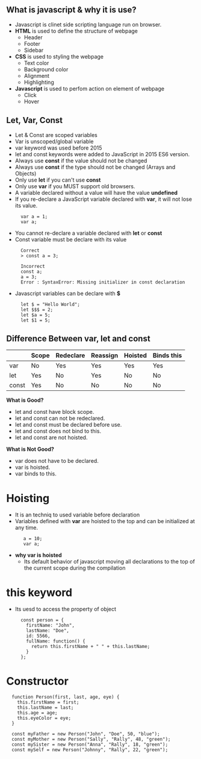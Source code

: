 ## What is javascript & why it is use?
- Javascript is clinet side scripting language run on browser.
- **HTML** is used to define the structure of webpage
  - Header
  - Footer
  - Sidebar 
- **CSS** is used to styling the webpage
  - Text color
  - Background color
  - Alignment
  - Highlighting
- **Javascript** is used to perfom action on element of webpage
  - Click
  - Hover
 
## Let, Var, Const
- Let & Const are scoped variables
- Var is unscoped/global variable
- var keyword was used before 2015
- let and const keywords were added to JavaScript in 2015 ES6 version.
- Always use **const** if the value should not be changed
- Always use **const** if the type should not be changed (Arrays and Objects)
- Only use **let** if you can't use **const**
- Only use **var** if you MUST support old browsers.
- A variable declared without a value will have the value **undefined**
- If you re-declare a JavaScript variable declared with **var**, it will not lose its value.
  ```
    var a = 1;
    var a;
  ```
- You cannot re-declare a variable declared with **let** or **const**
- Const variable must be declare with its value
  ```
    Correct
    > const a = 3;
  ```
  ```
    Incorrect
    const a;
    a = 3;
    Error : SyntaxError: Missing initializer in const declaration
  ```
- Javascript variables can be declare with **$**
  ```
    let $ = "Hello World";
    let $$$ = 2;
    let $a = 5;
    let $1 = 5;
  ```

## Difference Between var, let and const

|        | Scope | Redeclare | Reassign | Hoisted | Binds this |
|--------|-------|-----------|----------|---------|------------|
| var    | No    | Yes       | Yes      | Yes     | Yes        |
| let    | Yes   | No        | Yes      | No      | No         |
| const  | Yes   | No        | No       | No      | No         |

**What is Good?**
- let and const have block scope.
- let and const can not be redeclared.
- let and const must be declared before use.
- let and const does not bind to this.
- let and const are not hoisted.

**What is Not Good?**
- var does not have to be declared.
- var is hoisted.
- var binds to this.

# Hoisting 
- It is an techniq to used variable before declaration
- Variables defined with **var** are hoisted to the top and can be initialized at any time.
  ```
     a = 10;
     var a;
  ```
- **why var is hoisted**
  - Its default behavior of javascript moving all declarations to the top of the current scope during the compilation
 
# this keyword
- Its uesd to access the property of object
  ```
    const person = {
      firstName: "John",
      lastName: "Doe",
      id: 5566,
      fullName: function() {
        return this.firstName + " " + this.lastName;
      }
    };
  ```
# Constructor
```
  function Person(first, last, age, eye) {
    this.firstName = first;
    this.lastName = last;
    this.age = age;
    this.eyeColor = eye;
  }

  const myFather = new Person("John", "Doe", 50, "blue");
  const myMother = new Person("Sally", "Rally", 48, "green");
  const mySister = new Person("Anna", "Rally", 18, "green");
  const mySelf = new Person("Johnny", "Rally", 22, "green");
```
